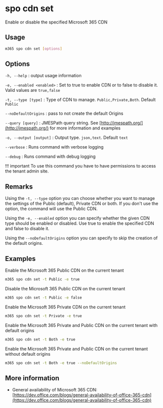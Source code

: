 # spo cdn set

Enable or disable the specified Microsoft 365 CDN

## Usage

```sh
m365 spo cdn set [options]
```

## Options

`-h, --help`
: output usage information

`-e, --enabled <enabled>`
: Set to true to enable CDN or to false to disable it. Valid values are `true,false`

`-t, --type [type]`
: Type of CDN to manage. `Public,Private,Both`. Default `Public`

`--noDefaultOrigins`
: pass to not create the default Origins

`--query [query]`
: JMESPath query string. See [http://jmespath.org/](http://jmespath.org/) for more information and examples

`-o, --output [output]`
: Output type. `json,text`. Default `text`

`--verbose`
: Runs command with verbose logging

`--debug`
: Runs command with debug logging

!!! important
    To use this command you have to have permissions to access the tenant admin site.

## Remarks

Using the `-t, --type` option you can choose whether you want to manage the settings of the Public (default), Private CDN or both. If you don't use the option, the command will use the Public CDN.

Using the `-e, --enabled` option you can specify whether the given CDN type should be enabled or disabled. Use true to enable the specified CDN and false to disable it.

Using the `--noDefaultOrigins` option you can specify to skip the creation of the default origins.

## Examples

Enable the Microsoft 365 Public CDN on the current tenant

```sh
m365 spo cdn set -t Public -e true
```

Disable the Microsoft 365 Public CDN on the current tenant

```sh
m365 spo cdn set -t Public -e false
```

Enable the Microsoft 365 Private CDN on the current tenant

```sh
m365 spo cdn set -t Private -e true
```

Enable the Microsoft 365 Private and Public CDN on the current tenant with default origins

```sh
m365 spo cdn set -t Both -e true
```

Enable the Microsoft 365 Private and Public CDN on the current tenant without default origins

```sh
m365 spo cdn set -t Both -e true --noDefaultOrigins
```

## More information

- General availability of Microsoft 365 CDN: [https://dev.office.com/blogs/general-availability-of-office-365-cdn](https://dev.office.com/blogs/general-availability-of-office-365-cdn)
